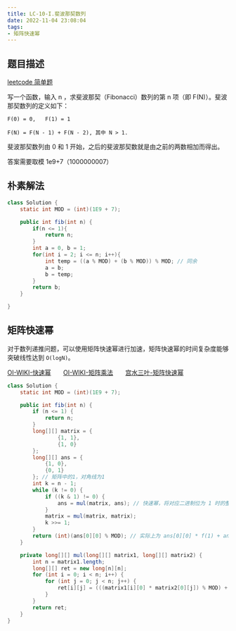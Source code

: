 ```yaml
---
title: LC-10-I.斐波那契数列
date: 2022-11-04 23:08:04
tags:
- 矩阵快速幂
---
```


## 题目描述
[leetcode 简单题](https://leetcode.cn/problems/fei-bo-na-qi-shu-lie-lcof/)

写一个函数，输入 n ，求斐波那契（Fibonacci）数列的第 n 项（即 F(N)）。斐波那契数列的定义如下：

```
F(0) = 0,   F(1) = 1

F(N) = F(N - 1) + F(N - 2), 其中 N > 1.
```

斐波那契数列由 0 和 1 开始，之后的斐波那契数就是由之前的两数相加而得出。

答案需要取模 1e9+7（1000000007）

## 朴素解法
```Java
class Solution {
    static int MOD = (int)(1E9 + 7);

    public int fib(int n) {
        if(n <= 1){
            return n;
        }
        int a = 0, b = 1;
        for(int i = 2; i <= n; i++){
            int temp = ((a % MOD) + (b % MOD)) % MOD; // 同余
            a = b;
            b = temp;
        }
        return b;
    }

}
```

## 矩阵快速幂
对于数列递推问题，可以使用矩阵快速幂进行加速，矩阵快速幂的时间复杂度能够突破线性达到 `O(logN)`。

[OI-WIKI-快速幂](https://oi-wiki.org/math/binary-exponentiation/)　　[OI-WIKI-矩阵乘法](https://oi-wiki.org/math/linear-algebra/matrix/#%E7%9F%A9%E9%98%B5%E4%B9%98%E6%B3%95)　　[宫水三叶-矩阵快速幂](https://mp.weixin.qq.com/s?__biz=MzU4NDE3MTEyMA==&mid=2247488198&idx=1&sn=8272ca6b0ef6530413da4a270abb68bc&chksm=fd9cb9d9caeb30cf6c2defab0f5204adc158969d64418916e306f6bf50ae0c38518d4e4ba146&token=1067450240&lang=zh_CN#rd)

```Java
class Solution {
    static int MOD = (int)(1E9 + 7);

    public int fib(int n) {
        if (n <= 1) {
            return n;
        }
        long[][] matrix = {
                {1, 1},
                {1, 0}
        };
        long[][] ans = {
            {1, 0},
            {0, 1}
        }; // 矩阵中的1，对角线为1
        int k = n - 1;
        while (k != 0) {
            if ((k & 1) != 0) {
                ans = mul(matrix, ans); // 快速幂，将对应二进制位为 1 时的整系数幂乘起来
            }
            matrix = mul(matrix, matrix);
            k >>= 1;
        }
        return (int)(ans[0][0] % MOD); // 实际上为 ans[0][0] * f(1) + ans[0][1] * f(0)
    }

    private long[][] mul(long[][] matrix1, long[][] matrix2) {
        int n = matrix1.length;
        long[][] ret = new long[n][n];
        for (int i = 0; i < n; i++) {
            for (int j = 0; j < n; j++) {
                ret[i][j] = (((matrix1[i][0] * matrix2[0][j]) % MOD) + ((matrix1[i][1] * matrix2[1][j]) % MOD)) % MOD;
            }
        }
        return ret;
    }
}
```